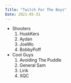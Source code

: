```yaml
---
Title: "Twitch For The Boys"
Date: 2021-05-31
---
```

* Shooters
    1. HuskKers
    2. Aydan
    3. JoeWo
    4. BobbyPoff
* Cool Guys
    1. Avoiding The Puddle
    2. General Sam
    3. Lirik
    4. XQC
  
